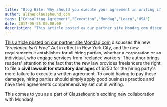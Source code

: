 ```yaml
---
title: "Blog Bite: Why should you execute your agreement in writing if you are hiring, or have already hired, a freelance worker in NYC?"
author: alina@clausehound.com
tags: ["Consulting Agreement","Execution","Mondaq","Learn","USA"]
date: 2017-05-25 00:00:00
description: "This article posted on our partner site Mondaq.com discusses the new 'Freelance Isn't Free' Act in effect in New York City, and the new requirements it establishes for all hiring parties, whether a corporation or an individual, who engage services from freelance workers."
---
```


[This article posted on our partner site Mondaq.com](http://www.mondaq.com/unitedstates/x/597554/Contract+of+Employment/New+NYC+Law+Requires+Written+Agreements+For+Solo+Contractors+Even+Nannies+And+Babysitters) discusses the new *"Freelance Isn't Free" Act* in effect in New York City, and the new requirements it establishes for all hiring parties, whether a corporation or an individual, who engage services from freelance workers. The author brings readers' attention to the fact that the new law provides freelancers the right to file a **civil lawsuit for statutory damages** of $250 for the hiring party's mere failure to execute a written agreement. To avoid having to pay these damages, hiring parties should simply apply good business practice and have their agreements comprehensively set out in writing.

This comes to you as a part of Clausehound's exciting new collaboration with Mondaq!
